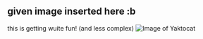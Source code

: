 ## given image inserted here :b 
this is getting wuite fun! (and less complex)
![Image of Yaktocat](https://octodex.github.com/images/yaktocat.png)
